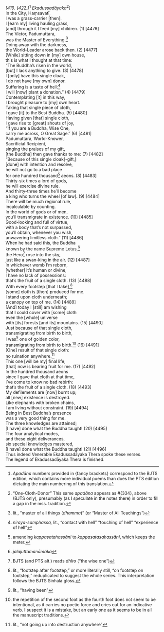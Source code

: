 *\[419. {422.}*[^1] *Ekadussadāyaka*[^2]*\]*  
In the City, Haṃsavatī,  
I was a grass-carrier \[then\].  
I \[earn my\] living hauling grass,  
\[and\] through it I feed \[my\] children. (1) \[4476\]  
The Victor, Padumuttara,  
was the Master of Everything.[^3]  
Doing away with the darkness,  
the World-Leader arose back then. (2) \[4477\]  
\[While\] sitting down in \[my\] own house,  
this is what I thought at that time:  
“The Buddha’s risen in the world,  
\[but\] I lack anything to give. (3) \[4478\]  
I \[only\] have this single cloak,  
I do not have \[my own\] donor.  
Suffering is a taste of hell;[^4]  
I will \[now\] plant a donation.” (4) \[4479\]  
Contemplating \[it\] in this way,  
I brought pleasure to \[my\] own heart.  
Taking that single piece of cloth,  
I gave \[it\] to the Best Buddha. (5) \[4480\]  
Having given \[that\] single cloth,  
I gave rise to \[great\] shouts of joy,  
“If you are a Buddha, Wise One,  
carry me across, O Great Sage.” (6) \[4481\]  
Padumuttara, World-Knower,  
Sacrificial Recipient,  
singing the praises of my gift,  
\[the Buddha\] then gave thanks to me: (7) \[4482\]  
“Because of this single cloak\[-gift,\]  
\[done\] with intention and resolve,  
he will not go to a bad place  
for one hundred thousand[^5] aeons. (8) \[4483\]  
Thirty-six times a lord of gods,  
he will exercise divine rule.  
And thirty-three times he’ll become  
a king who turns the wheel \[of law\]. (9) \[4484\]  
There will be much regional rule,  
incalculable by counting.  
In the world of gods or of men,  
you’ll transmigrate in existence. (10) \[4485\]  
Good-looking and full of virtue,  
with a body that’s not surpassed,  
you’ll obtain, whenever you wish,  
unwavering limitless cloth.” (11) \[4486\]  
When he had said this, the Buddha  
known by the name Supreme Lotus,[^6]  
the Hero[^7] rose into the sky,  
just like a swan-king in the air. (12) \[4487\]  
In whichever womb I’m reborn,  
\[whether\] it’s human or divine,  
I have no lack of possessions:  
that’s the fruit of a single cloth. (13) \[4488\]  
With every footstep \[that I take\],[^8]  
\[some\] cloth is \[then\] produced for me.  
I stand upon cloth underneath;  
a canopy on top of me. (14) \[4489\]  
\[And\] today I \[still\] am wishing  
that I could cover with \[some\] cloth  
even the \[whole\] universe  
with \[its\] forests \[and its\] mountains. (15) \[4490\]  
Just because of that single cloth,  
transmigrating from birth to birth,  
I was[^9] one of golden color,  
transmigrating from birth to birth.[^10] (16) \[4491\]  
\[One\] result of that single cloth:  
no ruination anywhere.[^11]  
This one \[will be my\] final life;  
\[that\] now is bearing fruit for me. (17) \[4492\]  
In the hundred thousand aeons  
since I gave that cloth at that time,  
I’ve come to know no bad rebirth:  
that’s the fruit of a single cloth. (18) \[4493\]  
My defilements are \[now\] burnt up;  
all \[new\] existence is destroyed.  
Like elephants with broken chains,  
I am living without constraint. (19) \[4494\]  
Being in Best Buddha’s presence  
was a very good thing for me.  
The three knowledges are attained;  
\[I have\] done what the Buddha taught! (20) \[4495\]  
The four analytical modes,  
and these eight deliverances,  
six special knowledges mastered,  
\[I have\] done what the Buddha taught! (21) \[4496\]  
Thus indeed Venerable Ekadussadāyaka Thera spoke these verses.  
The legend of Ekadussadāyaka Thera is finished.  
[^1]: *Apadāna* numbers provided in {fancy brackets} correspond to the
    BJTS edition, which contains more individual poems than does the PTS
    edition dictating the main numbering of this translation.  
[^2]: “One-Cloth-Donor” This same *apadāna* appears as \#{334}, above
    (BJTS only), presumably (as I speculate in the notes there) in order
    to fill a gap in the mss. tradition.  
[^3]: lit., “master of all things (*dhamma*)” (or “Master of All
    Teachings”)  
[^4]: *niraya-samphassa,* lit., “contact with hell” “touching of hell”
    “experience of hell”  
[^5]: amending *kappasatahassāni* to *kappasatasahassāni*, which keeps
    the meter.  
[^6]: *jalajuttamanāmaka*  
[^7]: BJTS (and PTS alt.) reads *dhīro* (“the wise one”)  
[^8]: lit., “footstep after footstep,” or more literally still, “on
    footstep on footstep,” reduplicated to suggest the whole series.
    This interpretation follows the BJTS Sinhala gloss.  
[^9]: lit., “having been”  
[^10]: the repetition of the second foot as the fourth foot does not
    seem to be intentional, as it carries no poetic force and cries out
    for an indicative verb. I suspect it is a mistake, but an early one
    as it seems to be in all the manuscript traditions.  
[^11]: lit., “not going up into destruction anywhere”
